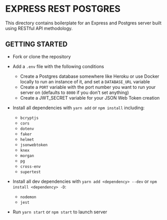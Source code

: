 # EXPRESS REST POSTGRES

This directory contains boilerplate for an Express and Postgres server built using RESTful API methodology.

## GETTING STARTED

- Fork or clone the repository
- Add a `.env` file with the following conditions
  - Create a Postgres database somewhere like Heroku or use Docker locally to run an instance of it, and set a `DATABASE_URL` variable
  - Create a `PORT` variable with the port number you want to run your server on (defaults to `8000` if you don't set anything)
  - Create a JWT_SECRET variable for your JSON Web Token creation
- Install all dependencies with `yarn add` or `npm install` including:

  - `bcryptjs`
  - `cors`
  - `dotenv`
  - `faker`
  - `helmet`
  - `jsonwebtoken`
  - `knex`
  - `morgan`
  - `pg`
  - `cross-env`
  - `supertest`

- Install all dev dependencies with `yarn add <dependency> --dev` or `npm install <dependency> -D`:

  - `nodemon`
  - `jest`

- Run `yarn start` or `npm start` to launch server
